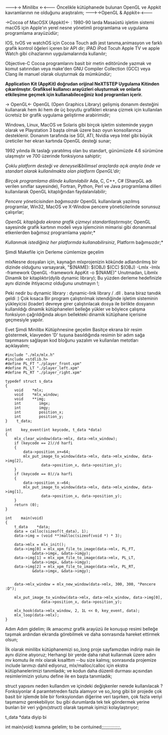 --->-> Minilibx <-<---
Öncelikle kütüphanede bulunan OpenGL ve Appkit kavramlarının ne olduğunu araştıralım;
--->->OpenGL & Appkit<-<---


->Cocoa of MacOSX (Appkit)<- : 1980-90 larda Masaüstü işletim sistemi macOS için Apple'ın yerel nesne yönetimli programlama ve uygulama programlama arayüzüdür;

IOS, tvOS ve watchOS için Cocoa Touch adlı jest tanıma,animasyon ve farklı grafik kontrol öğeleri içeren bir API dir;
iPAD iPod Tocuh Apple TV ve apple Watch gibi cihazlarının uygulamalarında kullanılır;

Objective-C Cocoa programlarını basit bir metin editöründe yazmak ve komut satırından veya make'den GNU Compiler Collection (GCC) veya Clang ile manuel olarak oluşturmak da mümkündür;

**Application Kit (AppKit) doğrudan orijinal NeXTSTEP Uygulama Kitinden çıkarılmıştır. Grafiksel kullanıcı arayüzleri oluşturmak ve onlarla etkileşime geçmek için kullanabileceğiniz kod programları içerir.**

-> OpenGL<-
OpenGL (Open Graphics Library) gelişmiş donanım desteğini kullanarak hem iki hem de üç boyutlu grafikleri ekrana çizmek için kullanılan ücretsiz bir grafik uygulama geliştirme arabirimidir;

Windows, Linux, MacOS ve Solaris gibi birçok işletim sisteminde yaygın olarak ve Playstation 3 başta olmak üzere bazı oyun konsollarınca desteklenir. Donanım tarafında ise SGI, ATI, Nvidia veya Intel gibi büyük üreticiler her ekran kartında OpenGL desteği sunar;

1992 yılında ilk taslağı yaratılmış olan bu standart, günümüzde 4.6 sürümüne ulaşmıştır ve 700 üzerinde fonksiyona sahiptir;

*Çoklu platform desteği ve deneysel&bilimsel araçlarda açık arayla önde ve standart olarak kullanılmakta olan platform OpenGL'dir;*

*Birçok programlama dilinde kullanılabilir*
Ada, C, C++, C# (SharpGL adı verilen sınıflar sayesinde), Fortran, Python, Perl ve Java programlama dilleri kullanılarak OpenGL kitaplığından faydalanılabilir;

*Pencere yöneticisinden bağımsızdır*
OpenGL kullanılarak yazılmış programlar, Win32, MacOS ve X-Window pencere yöneticilerinde sorunsuz çalışırlar;

*OpenGL kitaplığıda ekrana grafik çizmeyi standartlaştırmıştır,*
OpenGL sayesinde grafik kartının modeli veya işlemcinin mimarisi gibi donanımsal etkenlerden bağımsız programlama yapılır;*

*Kullanmak istediğiniz her platformda kullanabilirsiniz*,
Platform bağımsızdır;*

Şimdi Makefile için Derleme cümlemize geçelim

mlxNesne dosyaları için, kaynağın mlxprojenizin kökünde adlandırılmış bir dizinde olduğunu varsayarak,
"$(NAME): $(OBJ)
	$(CC) $(OBJ) -Lmlx -lmlx -framework OpenGL -framework AppKit -o $(NAME)"
Unutmadan, Libmlx Dinamik bir kitaplıktır(dylib dynamic library);
Bu yüzden derleme hedefinizle aynı dizinde ihtiyacınız olduğunu unutmayın !;

Peki nedir bu dynamic library :
dynamic-link library / .dll . bana biraz tanıdık geldi :)
Çok kısaca Bir program çalıştırılmak istendiğinde işletim sisteminin yükleyicisi (loader)  devreye girer çalıştırılacak dosya ile birlikte  dosyanın kullanıldığı dinamik kütüphaneleri belleğe yükler  ve böylece çalışma fonksiyon çağrıldığında akışın bellekteki dinamik kütüphane içerisine geçmesiyle yapılır.

Evet Şimdi Minilibx Kütüphnesine geçelim
Basitçe ekrana bir resim göstermek, klavyeden 'D' tuşuna basıldığında resimin bir adım sağa taşınmasını sağlayan kod bloğunu yazalım ve kullanılan metotları açıklayalım;

```
#include "./mlx/mlx.h"
#include <stdlib.h>
#define PL_FT "./player_front.xpm"
#define PL_LT "./player_left.xpm"
#define PL_RT "./player_right.xpm"

typedef struct s_data
{
    void    *mlx;
    void    *mlx_window;
    void    **img;
    int        imgx;
    int        imgy;
    int        position_x;
    int        position_y;
}    t_data;

int    key_event(int keycode, t_data *data)
{
    mlx_clear_window(data->mlx, data->mlx_window);
    if (keycode == 2)//d harfi
    {
        data->position_x+=64;
        mlx_put_image_to_window(data->mlx, data->mlx_window, data->img[2],
                data->position_x, data->position_y);
    }
    if (keycode == 0)//a harfi
    {
        data->position_x-=64;
        mlx_put_image_to_window(data->mlx, data->mlx_window, data->img[1],
                data->position_x, data->position_y);
    }
    return (0);
}

int    main(void)
{
    t_data    *data;
    data = calloc(sizeof(t_data), 1);
    data->img = (void **)malloc(sizeof(void *) * 3);

    data->mlx = mlx_init();
    data->img[0] = mlx_xpm_file_to_image(data->mlx, PL_FT,
            &data->imgx, &data->imgy);
    data->img[1] = mlx_xpm_file_to_image(data->mlx, PL_LT,
            &data->imgx, &data->imgy);
    data->img[2] = mlx_xpm_file_to_image(data->mlx, PL_RT,
            &data->imgx, &data->imgy);


    data->mlx_window = mlx_new_window(data->mlx, 300, 300, "Pencere :D");

    mlx_put_image_to_window(data->mlx, data->mlx_window, data->img[0],
                data->position_x, data->position_y);

    mlx_hook(data->mlx_window, 2, 1L << 0, key_event, data);
    mlx_loop(data->mlx);
}
```
Adım Adım gidelim;
ilk amacımız grafik arayüzü ile konuşup resimi belleğe taşımak ardından ekranda görebilmek ve daha sonrasında hareket ettirmek olsun;

İlk olarak minilibx kütüphanemizi so_long proje sayfamızdan indirip main ile aynı dizine atıyoruz;
Herhangi bir yerde daha rahat kullanmak üzere adını mv komutu ile mlx olarak kısalttım --bu size kalmış;
sonrasında projemize include larımızı dahil ediyoruz, mlx/malloc/calloc için ekstra kütüphanelerimizi tanımladık;
ve kodun daha düzenli durması açısından resimlerimizin yolunu define ile en başta tanımladık;

struct yapısını neden kullandım ve içindeki değişkenler nerede kullanılacak ? 
Fonksiyonlar 4 paramtetreden fazla alamıyor ve so_long gibi bir projede çok basit bir işlemde bile bir fonksyiondan diğerine veri taşırken,
çok fazla veriyi taşımamız gerekebiliyor. bu gibi durumlarda tek tek göndermek yerine bunları bir veri yığını(struct) olarak taşımak işimizi kolaylaştırıyor;

t_data *data diyip bi

int main(void) kısmına gelelim;  to be contuined;;;;;;;;;;;;;;,






















